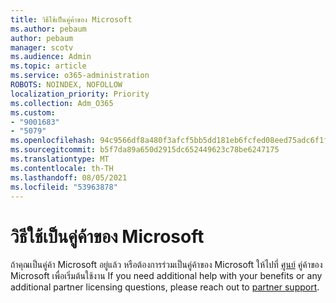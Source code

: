 ```yaml
---
title: วิธีใช้เป็นคู่ค้าของ Microsoft
ms.author: pebaum
author: pebaum
manager: scotv
ms.audience: Admin
ms.topic: article
ms.service: o365-administration
ROBOTS: NOINDEX, NOFOLLOW
localization_priority: Priority
ms.collection: Adm_O365
ms.custom:
- "9001683"
- "5079"
ms.openlocfilehash: 94c9566df8a480f3afcf5bb5dd181eb6fcfed08eed75adc6f1f06c9df26c4cf8
ms.sourcegitcommit: b5f7da89a650d2915dc652449623c78be6247175
ms.translationtype: MT
ms.contentlocale: th-TH
ms.lasthandoff: 08/05/2021
ms.locfileid: "53963878"
---
```

# <a name="help-as-a-microsoft-partner"></a>วิธีใช้เป็นคู่ค้าของ Microsoft

ถ้าคุณเป็นคู่ค้า Microsoft อยู่แล้ว หรือต้องการร่วมเป็นคู่ค้าของ Microsoft ให้ไปที่ [ศูนย์](https://support.microsoft.com/help/4499930/partner-center-overview) คู่ค้าของ Microsoft เพื่อเริ่มต้นใช้งาน If you need additional help with your benefits or any additional partner licensing questions, please reach out to [partner support](https://aka.ms/partnersupport).
